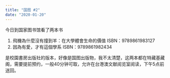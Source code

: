 ```yaml
---
title: "国图 #2"
date: "2020-01-20"
---
```


今日到国家图书馆看了两本书

1. 飛機為什麼沒有撞到羊：在大學體會生命的價值 ISBN：9789861983127
2. 因為有愛，才有這個學系 ISBN：9789861982434

是校園書房出版社的版本，好像是国图出版物，我不太清楚，这两本都在特藏基藏阁，需要提前预约，一般40分钟可取，允许在台港澳文献阅览室阅读，下午5点前送回。
